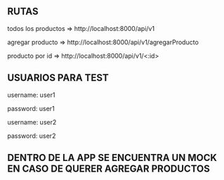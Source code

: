 ## RUTAS

todos los productos => http://localhost:8000/api/v1

agregar producto => http://localhost:8000/api/v1/agregarProducto

producto por id => http://localhost:8000/api/v1/<:id>

## USUARIOS PARA TEST

username: user1

password: user1


username: user2

password: user2

## DENTRO DE LA APP SE ENCUENTRA UN MOCK EN CASO DE QUERER AGREGAR PRODUCTOS